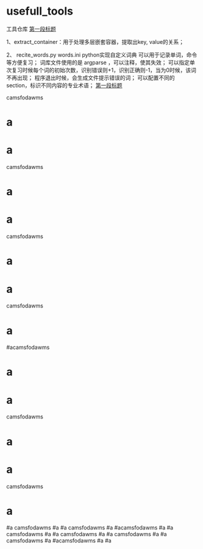 # usefull_tools
工具仓库
<a name="第一段的锚点名称a" href="#第一段的锚点名称b">第一段标题</a>

1、extract_container：用于处理多层嵌套容器，提取出key, value的关系；

2、
recite_words.py
words.ini
python实现自定义词典
可以用于记录单词，命令等方便复习；
词库文件使用的是 argparse ，可以注释，使其失效；
可以指定单次复习时候每个词的初始次数，识别错误则+1，识别正确则-1，当为0时候，该词不再出现；
程序退出时候，会生成文件提示错误的词；
可以配置不同的section，标识不同内容的专业术语；
<a name="第一段的锚点名称" href="第一段的锚点名称a">第一段标题</a>

camsfodawms
# a
# a
camsfodawms
# a
# a
camsfodawms
# a
# a
camsfodawms
# a
#acamsfodawms
# a
# a
camsfodawms
# a
# a
camsfodawms
# a
#a
camsfodawms
#a
#a
camsfodawms
#a
#acamsfodawms
#a
#a
camsfodawms
#a
#a
camsfodawms
#a
#a
camsfodawms
#a
#a
camsfodawms
#a
#acamsfodawms
#a
#a
